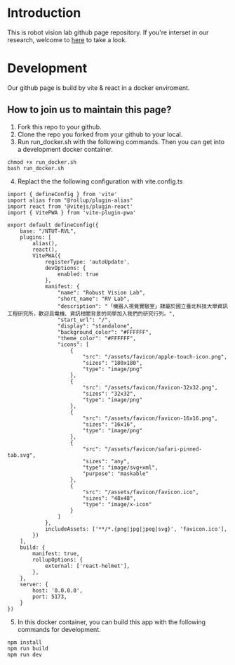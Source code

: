 # Introduction

This is robot vision lab github page repository.
If you're interset in our research, welcome to [here](https://ntut-rvl.github.io/web/) to take a look.

# Development

Our github page is build by vite & react in a docker enviroment.

## How to join us to maintain this page?
1. Fork this repo to your github.
2. Clone the repo you forked from your github to your local.
3. Run run_docker.sh with the following commands. Then you can get into a development docker container.
```
chmod +x run_docker.sh
bash run_docker.sh
```
4. Replact the the following configuration with vite.config.ts
```
import { defineConfig } from 'vite'
import alias from "@rollup/plugin-alias"
import react from '@vitejs/plugin-react'
import { VitePWA } from 'vite-plugin-pwa'

export default defineConfig({
    base: "/NTUT-RVL",
    plugins: [
        alias(),
        react(),
        VitePWA({
            registerType: 'autoUpdate',
            devOptions: {
                enabled: true
            },
            manifest: {
                "name": "Robust Vision Lab",
                "short_name": "RV Lab",
                "description": "「機器人視覺實驗室」隸屬於國立臺北科技大學資訊工程研究所，歡迎具電機、資訊相關背景的同學加入我們的研究行列。",
                "start_url": "/",
                "display": "standalone",
                "background_color": "#FFFFFF",
                "theme_color": "#FFFFFF",
                "icons": [
                    {
                        "src": "/assets/favicon/apple-touch-icon.png",
                        "sizes": "180x180",
                        "type": "image/png"
                    },
                    {
                        "src": "/assets/favicon/favicon-32x32.png",
                        "sizes": "32x32",
                        "type": "image/png"
                    },
                    {
                        "src": "/assets/favicon/favicon-16x16.png",
                        "sizes": "16x16",
                        "type": "image/png"
                    },
                    {
                        "src": "/assets/favicon/safari-pinned-tab.svg",
                        "sizes": "any",
                        "type": "image/svg+xml",
                        "purpose": "maskable"
                    },
                    {
                        "src": "/assets/favicon/favicon.ico",
                        "sizes": "48x48",
                        "type": "image/x-icon"
                    }
                ]
            },
            includeAssets: ['**/*.{png|jpg|jpeg|svg}', 'favicon.ico'],
        })
    ],
    build: {
        manifest: true,
        rollupOptions: {
            external: ['react-helmet'],
        },
    },
    server: {
        host: '0.0.0.0',
        port: 5173,
    }
})

```
5. In this docker container, you can build this app with the following commands for development.
```
npm install
npm run build
npm run dev
```

